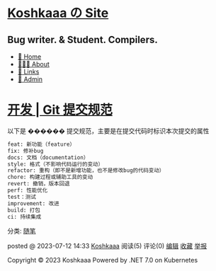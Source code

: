 # [Koshkaaa の Site](https://www.cnblogs.com/RioTian/)

## Bug writer. & Student. Compilers.

- [🏡 Home](https://www.cnblogs.com/RioTian/)
- [👨🏻‍🎓 About](https://www.cnblogs.com/RioTian/p/12330051.html)
- [🔗 Links](javascript:void(0))
- [🔑 Admin](https://i.cnblogs.com/)

# [开发 | Git 提交规范](https://www.cnblogs.com/RioTian/p/17547427.html)

以下是 ������ 提交规范，主要是在提交代码时标识本次提交的属性

```bash
feat: 新功能（feature）
fix: 修补bug
docs: 文档（documentation）
style: 格式（不影响代码运行的变动）
refactor: 重构（即不是新增功能，也不是修改bug的代码变动）
chore: 构建过程或辅助工具的变动
revert: 撤销，版本回退
perf: 性能优化
test：测试
improvement: 改进
build: 打包
ci: 持续集成
```

分类: [随笔](https://www.cnblogs.com/RioTian/category/1615657.html)

posted @ 2023-07-12 14:33 [Koshkaaa](https://www.cnblogs.com/RioTian/) 阅读(5) 评论(0) [编辑](https://i.cnblogs.com/EditPosts.aspx?postid=17547427) [收藏](javascript:void(0)) [举报](javascript:void(0))



Copyright © 2023 Koshkaaa
Powered by .NET 7.0 on Kubernetes